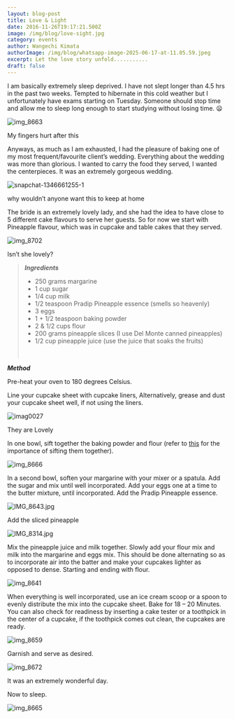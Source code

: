 ```yaml
---
layout: blog-post
title: Love & Light
date: 2016-11-26T19:17:21.500Z
image: /img/blog/love-sight.jpg
category: events
author: Wangechi Kimata
authorImage: /img/blog/whatsapp-image-2025-06-17-at-11.05.59.jpeg
excerpt: Let the love story unfold...........
draft: false
---
```

I am basically extremely sleep deprived. I have not slept longer than 4.5 hrs in the past two weeks. Tempted to hibernate in this cold weather but I unfortunately have exams starting on Tuesday. Someone should stop time and allow me to sleep long enough to start studying without losing time. 😦

![img_8663](https://pastrypleasures.wordpress.com/wp-content/uploads/2016/11/img_8663.jpg?w=750)

My fingers hurt after this

Anyways, as much as I am exhausted, I had the pleasure of baking one of my most frequent/favourite client’s wedding. Everything about the wedding was more than glorious. I wanted to carry the food they served, I wanted the centerpieces. It was an extremely gorgeous wedding.

![snapchat-1346661255-1](https://pastrypleasures.wordpress.com/wp-content/uploads/2016/11/snapchat-1346661255-1.jpg?w=750)

why wouldn’t anyone want this to keep at home

The bride is an extremely lovely lady, and she had the idea to have close to 5 different cake flavours to serve her guests. So for now we start with Pineapple flavour, which was in cupcake and table cakes that they served.

![img_8702](https://pastrypleasures.wordpress.com/wp-content/uploads/2016/11/img_8702.jpg?w=750)

Isn’t she lovely?

> ***Ingredients***
>
> * 250 grams margarine
> * 1 cup sugar
> * 1/4 cup milk
> * 1/2 teaspoon Pradip Pineapple essence (smells so heavenly)
> * 3 eggs
> * 1 + 1/2 teaspoon baking powder
> * 2 & 1/2 cups flour
> * 200 grams pineapple slices (I use Del Monte canned pineapples)
> * 1/2 cup pineapple juice (use the juice that soaks the fruits)
>
>  

***Method***

Pre-heat your oven to 180 degrees Celsius.

Line your cupcake sheet with cupcake liners, Alternatively, grease and dust your cupcake sheet well, if not using the liners.

![imag0027](https://pastrypleasures.wordpress.com/wp-content/uploads/2016/11/imag0027.jpg?w=750)

They are Lovely

In one bowl, sift together the baking powder and flour (refer to [this](https://pastrypleasures.wordpress.com/2016/07/03/lemon-cake/) for the importance of sifting them together).

![img_8666](https://pastrypleasures.wordpress.com/wp-content/uploads/2016/11/img_8666.jpg?w=750)

In a second bowl, soften your margarine with your mixer or a spatula. Add the sugar and mix until well incorporated. Add your eggs one at a time to the butter mixture, until incorporated. Add the Pradip Pineapple essence.

![IMG_8643.jpg](https://pastrypleasures.wordpress.com/wp-content/uploads/2016/11/img_8643.jpg?w=750)

Add the sliced pineapple

![IMG_8314.jpg](https://pastrypleasures.wordpress.com/wp-content/uploads/2016/11/img_8314.jpg?w=750)

Mix the pineapple juice and milk together. Slowly add your flour mix and milk into the margarine and eggs mix. This should be done alternating so as to incorporate air into the batter and make your cupcakes lighter as opposed to dense. Starting and ending with flour.

![img_8641](https://pastrypleasures.wordpress.com/wp-content/uploads/2016/11/img_8641.jpg?w=750)

When everything is well incorporated, use an ice cream scoop or a spoon to evenly distribute the mix into the cupcake sheet. Bake for 18 – 20 Minutes. You can also check for readiness by inserting a cake tester or a toothpick in the center of a cupcake, if the toothpick comes out clean, the cupcakes are ready.

![img_8659](https://pastrypleasures.wordpress.com/wp-content/uploads/2016/11/img_8659.jpg?w=750)

Garnish and serve as desired.

![img_8672](https://pastrypleasures.wordpress.com/wp-content/uploads/2016/11/img_8672.jpg?w=750)

It was an extremely wonderful day.

Now to sleep.

![img_8665](https://pastrypleasures.wordpress.com/wp-content/uploads/2016/11/img_8665.jpg?w=750)